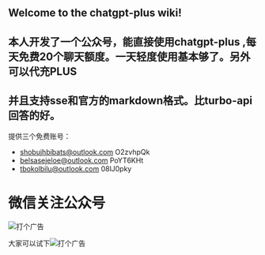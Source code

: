 ## Welcome to the chatgpt-plus wiki!
## 本人开发了一个公众号，能直接使用chatgpt-plus ,每天免费20个聊天额度。一天轻度使用基本够了。另外可以代充PLUS 
## 并且支持sse和官方的markdown格式。比turbo-api回答的好。


提供三个免费账号：
* shobujhbibats@outlook.com   O2zvhpQk
* belsasejeloe@outlook.com   PoYT6KHt
* tbokolbilu@outlook.com  08lJ0pky

#  微信关注公众号
![打个广告]([[https://www.ruancc.com/static/erweima.jpg](https://public-diger.oss-cn-beijing.aliyuncs.com/qrcode_for_gh_250043da68ed_344.jpg)](https://public-diger.oss-cn-beijing.aliyuncs.com/qrcode_for_gh_250043da68ed_344.jpg)https://public-diger.oss-cn-beijing.aliyuncs.com/qrcode_for_gh_250043da68ed_344.jpg)

大家可以试下![打个广告]([[https://www.ruancc.com/static/guanggao.jpg](https://public-diger.oss-cn-beijing.aliyuncs.com/qrcode_for_gh_250043da68ed_344.jpg)](https://public-diger.oss-cn-beijing.aliyuncs.com/qrcode_for_gh_250043da68ed_344.jpg)https://public-diger.oss-cn-beijing.aliyuncs.com/qrcode_for_gh_250043da68ed_344.jpg)

